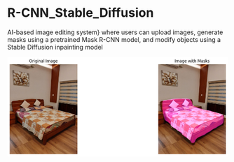 # R-CNN_Stable_Diffusion
AI-based image editing system} where users can upload images, generate masks using a pretrained Mask R-CNN model, and modify objects using a Stable Diffusion inpainting model

![](image_with_mask.png)
